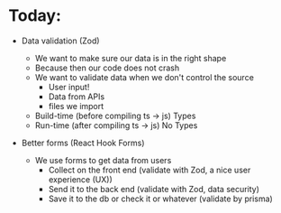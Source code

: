 # Today:

- Data validation (Zod)

  - We want to make sure our data is in the right shape
  - Because then our code does not crash
  - We want to validate data when we don't control the source
    - User input!
    - Data from APIs
    - files we import
  - Build-time (before compiling ts -> js) Types
  - Run-time (after compiling ts -> js) No Types

- Better forms (React Hook Forms)
  - We use forms to get data from users
    - Collect on the front end (validate with Zod, a nice user experience (UX))
    - Send it to the back end (validate with Zod, data security)
    - Save it to the db or check it or whatever (validate by prisma)
